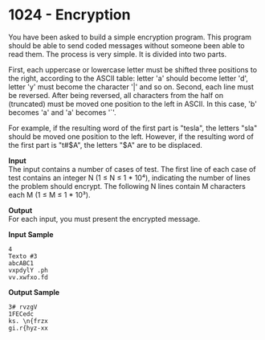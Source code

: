 # 1024 - Encryption

You have been asked to build a simple encryption program. This program should be able to send coded messages without someone been able to read them. The process is very simple. It is divided into two parts.

First, each uppercase or lowercase letter must be shifted three positions to the right, according to the ASCII table: letter 'a' should become letter 'd', letter 'y' must become the character '|' and so on. Second, each line must be reversed. After being reversed, all characters from the half on (truncated) must be moved one position to the left in ASCII. In this case, 'b' becomes 'a' and 'a' becomes '`'.

For example, if the resulting word of the first part is "tesla", the letters "sla" should be moved one position to the left. However, if the resulting word of the first part is "t#$A", the letters "$A" are to be displaced.

**Input**<br>
The input contains a number of cases of test. The first line of each case of test contains an integer N (1 ≤ N ≤ 1 * 10⁴), indicating the number of lines the problem should encrypt. The following N lines contain M characters each M (1 ≤ M ≤ 1 * 10³).

**Output**<br>
For each input, you must present the encrypted message.

**Input Sample**
````
4
Texto #3
abcABC1
vxpdylY .ph
vv.xwfxo.fd
````

**Output Sample**
````
3# rvzgV
1FECedc
ks. \n{frzx
gi.r{hyz-xx
````